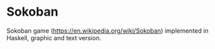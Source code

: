 # Sokoban

Sokoban game (https://en.wikipedia.org/wiki/Sokoban) implemented in Haskell, graphic and text version.
